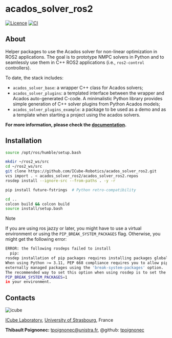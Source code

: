 # acados_solver_ros2

[![Licence](https://img.shields.io/badge/License-Apache%202.0-blue.svg)](https://opensource.org/licenses/Apache-2.0)
[![CI](https://github.com/ICube-Robotics/acados_solver_ros2/actions/workflows/ci.yml/badge.svg)](https://github.com/ICube-Robotics/acados_solver_ros2/actions/workflows/ci.yml)

## About ##

Helper packages to use the Acados solver for non-linear optimization in ROS2 applications.
The goal is to prototype NMPC solvers in Python and to seamlessly use them in C++ ROS2 applications (i.e., `ros2-control` controllers).

To date, the stack includes:
  - `acados_solver_base`: a wrapper C++ class for Acados solvers;
  - `acados_solver_plugins`: a templated interface between the wrapper and Acados auto-generated C-code. A minimalistic Python library provides simple generation of C++ solver plugins from Python Acados models;
  - `acados_solver_plugins_example`: a package to be used as a demo and as a template when starting a project using the acados solvers.


**For more information, please check the [documentation](https://icube-robotics.github.io/acados_solver_ros2/).**

## Installation ##

```bash
source /opt/ros/humble/setup.bash

mkdir ~/ros2_ws/src
cd ~/ros2_ws/src
git clone https://github.com/ICube-Robotics/acados_solver_ros2.git
vcs import . < acados_solver_ros2/acados_solver_ros2.repos
rosdep install --ignore-src --from-paths . -y -r

pip install future-fstrings  # Python retro-compatibility

cd ..
colcon build && colcon build
source install/setup.bash
```

> [!NOTE]
> If you are using ros jazzy or later, you might have to use a virtual environment or using the `PIP_BREAK_SYSTEM_PACKAGES` flag.
> Otherwise, you might get the following error:
> ```bash
> ERROR: the following rosdeps failed to install
>   pip:
> rosdep installation of pip packages requires installing packages globally as root.
> When using Python >= 3.11, PEP 668 compliance requires you to allow pip to install alongside
> externally managed packages using the 'break-system-packages' option.
> The recommended way to set this option when using rosdep is to set the environment variable
> PIP_BREAK_SYSTEM_PACKAGES=1
> in your environment.
> ```

## Contacts ##
![icube](https://icube.unistra.fr/fileadmin/templates/DUN/icube/images/logo.png)

[ICube Laboratory](https://icube.unistra.fr), [University of Strasbourg](https://www.unistra.fr/), France

__Thibault Poignonec:__ [tpoignonec@unistra.fr](mailto:tpoignonec@unistra.fr), @github: [tpoignonec](https://github.com/ICube-Robotics)
